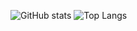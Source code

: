 ![GitHub stats](https://github-readme-stats.vercel.app/api?username=codereptile&show_icons=true&theme=aura&line_height=20)
![Top Langs](https://github-readme-stats.vercel.app/api/top-langs/?username=codereptile&layout=compact&card_width=250)
